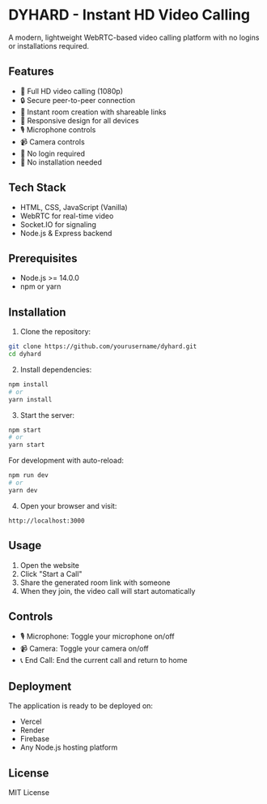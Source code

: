 # DYHARD - Instant HD Video Calling

A modern, lightweight WebRTC-based video calling platform with no logins or installations required.

## Features

- 🎥 Full HD video calling (1080p)
- 🔒 Secure peer-to-peer connection
- 🔗 Instant room creation with shareable links
- 📱 Responsive design for all devices
- 🎙 Microphone controls
- 📹 Camera controls
- 🚫 No login required
- 💨 No installation needed

## Tech Stack

- HTML, CSS, JavaScript (Vanilla)
- WebRTC for real-time video
- Socket.IO for signaling
- Node.js & Express backend

## Prerequisites

- Node.js >= 14.0.0
- npm or yarn

## Installation

1. Clone the repository:
```bash
git clone https://github.com/yourusername/dyhard.git
cd dyhard
```

2. Install dependencies:
```bash
npm install
# or
yarn install
```

3. Start the server:
```bash
npm start
# or
yarn start
```

For development with auto-reload:
```bash
npm run dev
# or
yarn dev
```

4. Open your browser and visit:
```
http://localhost:3000
```

## Usage

1. Open the website
2. Click "Start a Call"
3. Share the generated room link with someone
4. When they join, the video call will start automatically

## Controls

- 🎙 Microphone: Toggle your microphone on/off
- 📹 Camera: Toggle your camera on/off
- 📞 End Call: End the current call and return to home

## Deployment

The application is ready to be deployed on:
- Vercel
- Render
- Firebase
- Any Node.js hosting platform

## License

MIT License 